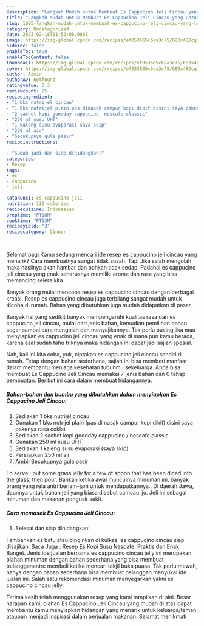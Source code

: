 ```yaml
---
description: "Langkah Mudah untuk Membuat Es Cappucino Jeli Cincau yang Lezat Sekali, Buat Buka Puasa Enak"
title: "Langkah Mudah untuk Membuat Es Cappucino Jeli Cincau yang Lezat Sekali, Buat Buka Puasa Enak"
slug: 1005-langkah-mudah-untuk-membuat-es-cappucino-jeli-cincau-yang-lezat-sekali-buat-buka-puasa-enak
category: Uncategorized
date: 2023-02-18T11:52:08.086Z
image: https://img-global.cpcdn.com/recipes/ef053665c6aa3c75/680x482cq70/es-cappucino-jeli-cincau-foto-resep-utama.jpg
hideToc: false
enableToc: true
enableTocContent: false
thumbnail: https://img-global.cpcdn.com/recipes/ef053665c6aa3c75/680x482cq70/es-cappucino-jeli-cincau-foto-resep-utama.jpg
cover: https://img-global.cpcdn.com/recipes/ef053665c6aa3c75/680x482cq70/es-cappucino-jeli-cincau-foto-resep-utama.jpg
author: Admin
authorAv: notfound
ratingvalue: 3.3
reviewcount: 25
recipeingredient:
- "1 bks nutrijel cincau"
- "1 bks nutrijel plain pas dimasak campur kopi dikit disini saya pakenya rasa coklat"
- "2 sachet kopi goodday cappucino  nescafe classic"
- "250 ml susu UHT"
- "1 kaleng susu evaporasi saya skip"
- "250 ml air"
- "Secukupnya gula pasir"
recipeinstructions:

- "Sudah jadi dan siap dihidangkan!"
categories:
- Resep
tags:
- es
- cappucino
- jeli

katakunci: es cappucino jeli 
nutrition: 119 calories
recipecuisine: Indonesian
preptime: "PT18M"
cooktime: "PT53M"
recipeyield: "3"
recipecategory: Dinner

---
```



Selamat pagi Kamu sedang mencari ide resep es cappucino jeli cincau yang menarik? Cara membuatnya sangat tidak susah. Tapi Jika salah mengolah maka hasilnya akan hambar dan bahkan tidak sedap. Padahal es cappucino jeli cincau yang enak seharusnya memiliki aroma dan rasa yang bisa memancing selera kita.


Banyak orang mulai mencoba resep es cappucino cincau dengan berbagai kreasi. Resep es cappucino cincau juga terbilang sangat mudah untuk dicoba di rumah. Bahan yang dibutuhkan juga mudah didapatkan di pasar.

Banyak hal yang sedikit banyak mempengaruhi kualitas rasa dari es cappucino jeli cincau, mulai dari jenis bahan, kemudian pemilihan bahan segar sampai cara mengolah dan menyajikannya. Tak perlu pusing jika mau menyiapkan es cappucino jeli cincau yang enak di mana pun kamu berada, karena asal sudah tahu triknya maka hidangan ini dapat jadi sajian spesial.


Nah, kali ini kita coba, yuk, ciptakan es cappucino jeli cincau sendiri di rumah. Tetap dengan bahan sederhana, sajian ini bisa memberi manfaat dalam membantu menjaga kesehatan tubuhmu sekeluarga. Anda bisa membuat Es Cappucino Jeli Cincau memakai 7 jenis bahan dan 0 tahap pembuatan. Berikut ini cara dalam membuat hidangannya.

<!--inarticleads1-->

##### Bahan-bahan dan bumbu yang dibutuhkan dalam menyiapkan Es Cappucino Jeli Cincau:

1. Sediakan 1 bks nutrijel cincau
1. Gunakan 1 bks nutrijel plain (pas dimasak campur kopi dikit) disini saya pakenya rasa coklat
1. Sediakan 2 sachet kopi goodday cappucino / nescafe classic
1. Gunakan 250 ml susu UHT
1. Sediakan 1 kaleng susu evaporasi (saya skip)
1. Persiapkan 250 ml air
1. Ambil Secukupnya gula pasir


To serve : put some grass jelly for a few of spoon that has been diced into the glass, then pour. Bahkan ketika awal munculnya minuman ini, banyak orang yang rela antri berjam-jam untuk mendapatkannya.. Di daerah Jawa, daunnya untuk bahan jeli yang biasa disebut camcau ijo. Jeli ini sebagai minuman dan makanan pengusir sakit. 

<!--inarticleads2-->

##### Cara memasak Es Cappucino Jeli Cincau:


1. Selesai dan siap dihidangkan!

Tambahkan es batu atau dinginkan di kulkas, es cappucino cincau siap disajikan. Baca Juga : Resep Es Kopi Susu Nescafe, Praktis dan Enak Banget. Jenis ide jualan bernama es cappucino cincau jelly ini merupakan olahan minuman dengan bahan sederhana yang bisa membuat pelangganantre membeli ketika mencari takjil buka puasa. Tak perlu mewah, hanya dengan bahan sederhana bisa membuat pelanggan menyukai ide jualan ini. Salah satu rekomendasi minuman menyegarkan yakni es cappucino cincau jelly. 

Terima kasih telah menggunakan resep yang kami tampilkan di sini. Besar harapan kami, olahan Es Cappucino Jeli Cincau yang mudah di atas dapat membantu kamu menyiapkan hidangan yang menarik untuk keluarga/teman ataupun menjadi inspirasi dalam berjualan makanan. Selamat menikmati
